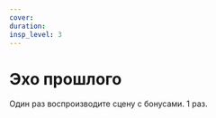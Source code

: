 ```yaml
---
cover:
duration: 
insp_level: 3
---
```

# Эхо прошлого

Один раз воспроизводите сцену с бонусами. 1 раз.
